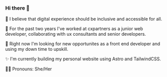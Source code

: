 ### Hi there 👋

🤝 I believe that digital experience should be inclusive and accessible for all.

💼 For the past two years I've worked at cxpartners as a junior web developer, collaborating with ux consultants and senior developers.

🌱 Right now I'm looking for new opportunites as a front end developer and using my down time to upskill.

✨ I'm currently building my personal website using Astro and TailwindCSS.

🏳‍🌈 Pronouns: She/Her
